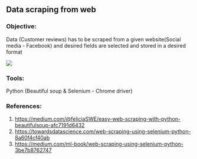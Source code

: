 ## Data scraping from web

### Objective: 
Data (Customer reviews) has to be scraped from a given website(Social media - Facebook) and desired fields are selected and stored in a desired format


![](https://miro.medium.com/max/1400/1*GrauCC1mEmlRwCP83FlwKQ.png)


### Tools: 
Python (Beautiful soup & Selenium - Chrome driver)

### References:
1. https://medium.com/@feliciaSWE/easy-web-scraping-with-python-beautifulsoup-afc7191d6432
2. https://towardsdatascience.com/web-scraping-using-selenium-python-8a60f4cf40ab
3. https://medium.com/ml-book/web-scraping-using-selenium-python-3be7b8762747

